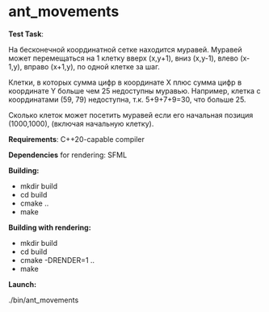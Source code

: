 # ant_movements

**Test Task**:


На бесконечной координатной сетке находится муравей. Муравей может
перемещаться на 1 клетку вверх (x,y+1), вниз (x,y-1), влево (x-1,y),
вправо (x+1,y), по одной клетке за шаг.

Клетки, в которых сумма цифр в координате X плюс сумма цифр в
координате Y больше чем 25 недоступны
муравью. Например, клетка с координатами (59, 79) недоступна, т.к.
5+9+7+9=30, что больше 25.

Сколько клеток может посетить муравей если его начальная позиция
(1000,1000), (включая начальную клетку).


**Requirements**: C++20-capable compiler

**Dependencies** for rendering: SFML

**Building:**

* mkdir build
* cd build
* cmake ..
* make



**Building with rendering:**

* mkdir build
* cd build
* cmake -DRENDER=1 ..
* make



**Launch:**

./bin/ant_movements

